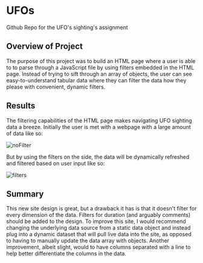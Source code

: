 # UFOs
Github Repo for the UFO's sighting's assignment
## Overview of Project
The purpose of this project was to build an HTML page where a user is able to to parse through a JavaScript file by using filters embedded in the HTML page. Instead of trying to sift through an array of objects, the user can see easy-to-understand tabular data where they can filter the data how they please with convenient, dynamic filters.

## Results
The filtering capabilities of the HTML page makes navigating UFO sighting data a breeze. Initially the user is met with a webpage with a large amount of data like so:

![noFilter](https://github.com/typicalchazz/UFOs/blob/main/static/images/no_filter.png)

But by using the filters on the side, the data will be dynamically refreshed and filtered based on user input like so:

![filters](https://github.com/typicalchazz/UFOs/blob/main/static/images/ca_light_date_filter.png)


## Summary
This new site design is great, but a drawback it has is that it doesn't filter for every dimension of the data. Filters for duration (and arguably comments) should be added to the design. To improve this site, I would recommend changing the underlying data source from a static data object and instead plug into a dynamic dataset that will pull live data into the site, as opposed to having to manually update the data array with objects. Another improvement, albeit slight, would to have columns separated with a line to help better differentiate the columns in the data.